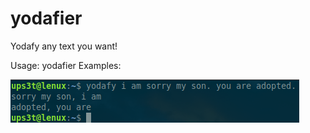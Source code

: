 # yodafier
Yodafy any text you want!

Usage: yodafier <text>
Examples:

![Example 1](/images/example1.png "Example 1")
